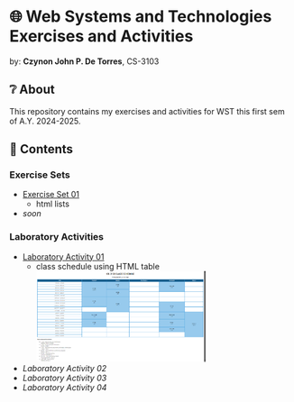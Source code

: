 # 🌐 Web Systems and Technologies Exercises and Activities
by: **Czynon John P. De Torres**, CS-3103

## ❔ About
This repository contains my exercises and activities for WST this first sem of A.Y. 2024-2025.

## 📃 Contents
### Exercise Sets
- [Exercise Set 01](https://github.com/CzynonDeTorres/DeTorresCzynonJohnCS3103_WSTactivities/tree/914c147ffeca2f3474a1e58a21fc8246c4afa4f5/Exercise%20Sets/Exercise%20Set%2001)
    - html lists
- *soon*

### Laboratory Activities
- [Laboratory Activity 01](https://github.com/CzynonDeTorres/DeTorresCzynonJohnCS3103_WSTactivities/tree/main/Laboratory%20Activities/Laboratory%20Activity%201%20-%2005-September-2024)
    - class schedule using HTML table
<br><img src="./Laboratory%20Activities/Laboratory%20Activity%201%20-%2005-September-2024/html-tables-output.png" width="300">
- *Laboratory Activity 02*
- *Laboratory Activity 03*
- *Laboratory Activity 04*